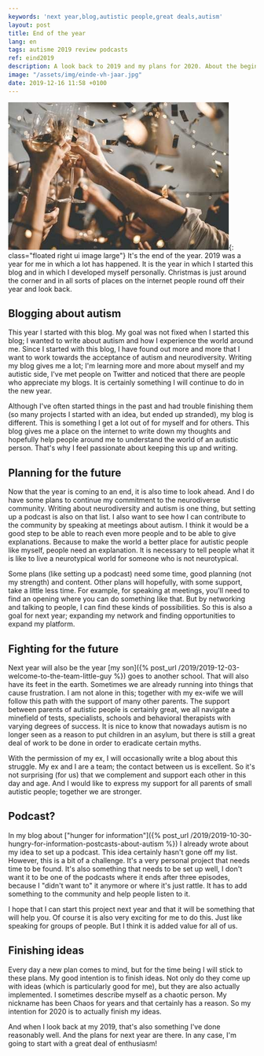 ```yaml
---
keywords: 'next year,blog,autistic people,great deals,autism'
layout: post
title: End of the year
lang: en
tags: autisme 2019 review podcasts
ref: eind2019
description: A look back to 2019 and my plans for 2020. About the beginning of this blog, why I ever started and where I want to go in the future. Starting my own podcast about autism and giving lectures in the future.
image: "/assets/img/einde-vh-jaar.jpg"
date: 2019-12-16 11:58 +0100
---
```

![End of the year](/assets/img/einde-vh-jaar.jpg){: class="floated right ui image large"}
It's the end of the year. 2019 was a year for me in which a lot has happened. It is the year in which I started this blog and in which I developed myself personally. Christmas is just around the corner and in all sorts of places on the internet people round off their year and look back.

## Blogging about autism

This year I started with this blog. My goal was not fixed when I started this blog; I wanted to write about autism and how I experience the world around me. Since I started with this blog, I have found out more and more that I want to work towards the acceptance of autism and neurodiversity. Writing my blog gives me a lot; I'm learning more and more about myself and my autistic side, I've met people on Twitter and noticed that there are people who appreciate my blogs. It is certainly something I will continue to do in the new year.

Although I've often started things in the past and had trouble finishing them (so many projects I started with an idea, but ended up stranded), my blog is different. This is something I get a lot out of for myself and for others. This blog gives me a place on the internet to write down my thoughts and hopefully help people around me to understand the world of an autistic person. That's why I feel passionate about keeping this up and writing.

## Planning for the future

Now that the year is coming to an end, it is also time to look ahead. And I do have some plans to continue my commitment to the neurodiverse community. Writing about neurodiversity and autism is one thing, but setting up a podcast is also on that list. I also want to see how I can contribute to the community by speaking at meetings about autism. I think it would be a good step to be able to reach even more people and to be able to give explanations. Because to make the world a better place for autistic people like myself, people need an explanation. It is necessary to tell people what it is like to live a neurotypical world for someone who is not neurotypical.

Some plans (like setting up a podcast) need some time, good planning (not my strength) and content. Other plans will hopefully, with some support, take a little less time. For example, for speaking at meetings, you'll need to find an opening where you can do something like that. But by networking and talking to people, I can find these kinds of possibilities. So this is also a goal for next year; expanding my network and finding opportunities to expand my platform.

## Fighting for the future

Next year will also be the year [my son]({% post_url /2019/2019-12-03-welcome-to-the-team-little-guy %}) goes to another school. That will also have its feet in the earth. Sometimes we are already running into things that cause frustration. I am not alone in this; together with my ex-wife we will follow this path with the support of many other parents. The support between parents of autistic people is certainly great, we all navigate a minefield of tests, specialists, schools and behavioral therapists with varying degrees of success. It is nice to know that nowadays autism is no longer seen as a reason to put children in an asylum, but there is still a great deal of work to be done in order to eradicate certain myths.

With the permission of my ex, I will occasionally write a blog about this struggle. My ex and I are a team; the contact between us is excellent. So it's not surprising (for us) that we complement and support each other in this day and age. And I would like to express my support for all parents of small autistic people; together we are stronger.

## Podcast?

In my blog about ["hunger for information"]({% post_url /2019/2019-10-30-hungry-for-information-postcasts-about-autism %}) I already wrote about my idea to set up a podcast. This idea certainly hasn't gone off my list. However, this is a bit of a challenge. It's a very personal project that needs time to be found. It's also something that needs to be set up well, I don't want it to be one of the podcasts where it ends after three episodes, because I "didn't want to" it anymore or where it's just rattle. It has to add something to the community and help people listen to it.

I hope that I can start this project next year and that it will be something that will help you. Of course it is also very exciting for me to do this. Just like speaking for groups of people. But I think it is added value for all of us.

## Finishing ideas

Every day a new plan comes to mind, but for the time being I will stick to these plans. My good intention is to finish ideas. Not only do they come up with ideas (which is particularly good for me), but they are also actually implemented. I sometimes describe myself as a chaotic person. My nickname has been Chaos for years and that certainly has a reason. So my intention for 2020 is to actually finish my ideas.

And when I look back at my 2019, that's also something I've done reasonably well. And the plans for next year are there. In any case, I'm going to start with a great deal of enthusiasm!
